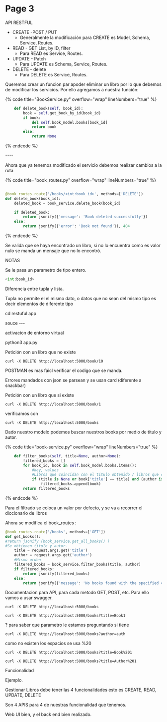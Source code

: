 # Page 3

API RESTFUL



* CREATE -POST / PUT
  * Generalmente la modificación para CREATE es Model, Schema, Service, Routes.
* READ - GET List, by ID, filter&#x20;
  * Para READ es Service, Routes.
* UPDATE - Patch
  * Para UPDATE es Schema, Service, Routes.
* DELETE - delete
  * Para DELETE es Service, Routes.



Queremos crear un funcion par apoder eliminar un libro por lo que debemos de modificar los servicios. Por ello agregamos a nuestra función:

{% code title="BookService.py" overflow="wrap" lineNumbers="true" %}
```python
    def delete_book(self, book_id): 
        book = self.get_book_by_id(book_id)
        if book:
            del self.book_model.books[book_id]
            return book
        else:
            return None
```
{% endcode %}



\----

Ahora que ya tenemos modificado el servicio debemos realizar cambios a la ruta

{% code title="book_routes.py" overflow="wrap" lineNumbers="true" %}
```python
   
@book_routes.route('/books/<int:book_id>', methods=['DELETE'])
def delete_book(book_id):
    deleted_book = book_service.delete_book(book_id)

    if deleted_book:
        return jsonify({'message': 'Book deleted successfully'})
    else:
        return jsonify({'error': 'Book not found'}), 404
```
{% endcode %}

Se valida que se haya encontrado un libro, si no lo encuentra como es valor nulo se manda un mensaje que no lo encontró.&#x20;



NOTAS

Se le pasa un parametro de tipo entero.

```python
<int:book_id>
```

Diferencia entre tupla y lista.

Tupla no permite el el mismo dato, o datos que no sean del mismo tipo es decir elementos de diferente tipo





cd restuful app&#x20;

souce ---

activacion de entorno virtual

python3 app.py

Petición con un libro que no existe

```
curl -X DELETE http://localhost:5000/book/10
```



POSTMAN es mas faicl verificar el codigo que se manda.&#x20;



Errores mandados con json se parsean y se usan card (diferente a snackbar)



Petición con un libro que si existe

```
curl -X DELETE http://localhost:5000/book/1
```

verificamos con

```
curl -X DELETE http://localhost:5000/books
```



Dado nuestro modelo podemos buscar nuestros books por medio de titulo y autor.&#x20;

{% code title="book-service.py" overflow="wrap" lineNumbers="true" %}
```python
    def filter_books(self, title=None, author=None):
        filtered_books = []
        for book_id, book in self.book_model.books.items():
            #key, values
            #Libros que coincidan con el titulo obtenido / libros que coincidan con el autor obtenido.
            if (title is None or book['title'] == title) and (author is None or book['author'] == author):
                filtered_books.append(book)
        return filtered_books
```
{% endcode %}



Para el filtrado se coloca un valor por defecto, y se va a recorrer el diccionario de libros

Ahora se modifica el book\_routes :

```python
@book_routes.route('/books', methods=['GET'])
def get_books(): 
#return jsonify (book_service.get_all_books() )
#Se obtienen titulo y autor.
    title = request.args.get('title')
    author = request.args.get('author')
    #Mismo orden 
    filtered_books = book_service.filter_books(title, author)
    if filtered_books:
        return jsonify(filtered_books)
    else:
        return jsonify({'message': 'No books found with the specified criteria'}), 404

```



Documentacion para API, para cada metodo GET, POST, etc. Para ello vamos a usar swagger.





```
curl -X DELETE http://localhost:5000/books
```

```
curl -X DELETE http://localhost:5000/books?title=Book1
```



? para saber que parametro le estamos preguntando si tiene



```
curl -X DELETE http://localhost:5000/books?author=auth
```

como  no existen los espacios se usa %20

```
curl -X DELETE http://localhost:5000/books?title=Book%201
```

```
curl -X DELETE http://localhost:5000/books?title=Author%201
```









Funcionalidad

Ejemplo.

Gestionar Libros debe tener las 4 funcionalidades esto es CREATE, READ, UPDATE, DELETE

Son 4 APIS para 4 de nuestras funcionalidad que tenemos.



Web UI bien, y el back end bien realizado.











